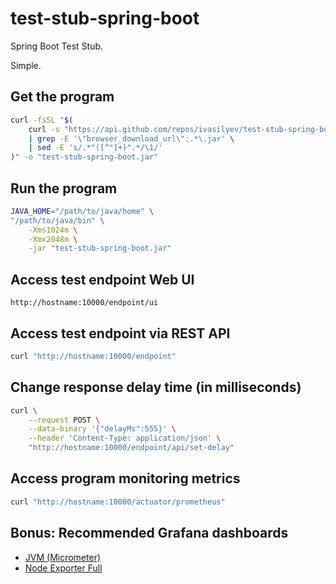 # test-stub-spring-boot

Spring Boot Test Stub.
 
Simple. 

## Get the program

```bash
curl -fsSL "$(
    curl -s "https://api.github.com/repos/ivasilyev/test-stub-spring-boot/releases/latest" \
    | grep -E '\"browser_download_url\":.*\.jar' \
    | sed -E 's/.*"([^"]+)".*/\1/' 
)" -o "test-stub-spring-boot.jar"
```

## Run the program

```bash
JAVA_HOME="/path/to/java/home" \
"/path/to/java/bin" \
    -Xms1024m \
    -Xmx2048m \
    -jar "test-stub-spring-boot.jar"
```

## Access test endpoint Web UI

```text
http://hostname:10000/endpoint/ui
```

## Access test endpoint via REST API

```bash
curl "http://hostname:10000/endpoint"
```

## Change response delay time (in milliseconds)

```bash
curl \
    --request POST \
    --data-binary '{"delayMs":555}' \
    --header 'Content-Type: application/json' \
    "http://hostname:10000/endpoint/api/set-delay"
```

## Access program monitoring metrics

```bash
curl "http://hostname:10000/actuator/prometheus"
```

## Bonus: Recommended Grafana dashboards

* [JVM (Micrometer)](https://grafana.com/grafana/dashboards/4701-jvm-micrometer/ "JVM (Micrometer)")
* [Node Exporter Full](https://grafana.com/grafana/dashboards/1860-node-exporter-full/ "Node Exporter Full")
